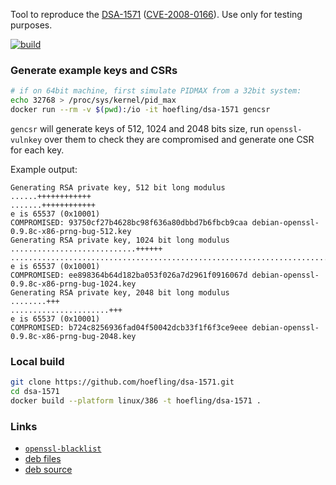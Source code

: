 Tool to reproduce the [DSA-1571](https://www.debian.org/security/2008/dsa-1571)
([CVE-2008-0166](https://security-tracker.debian.org/tracker/CVE-2008-0166)).
Use only for testing purposes.

[![build](https://github.com/hoefling/dsa-1571/actions/workflows/build.yml/badge.svg)](https://github.com/hoefling/dsa-1571/actions/workflows/build.yml)

### Generate example keys and CSRs

```sh
# if on 64bit machine, first simulate PIDMAX from a 32bit system:
echo 32768 > /proc/sys/kernel/pid_max
docker run --rm -v $(pwd):/io -it hoefling/dsa-1571 gencsr
```

`gencsr` will generate keys of 512, 1024 and 2048 bits size,
run `openssl-vulnkey` over them to check they are compromised
and generate one CSR for each key.

Example output:
```
Generating RSA private key, 512 bit long modulus
......++++++++++++
.......++++++++++++
e is 65537 (0x10001)
COMPROMISED: 93750cf27b4628bc98f636a80dbbd7b6fbcb9caa debian-openssl-0.9.8c-x86-prng-bug-512.key
Generating RSA private key, 1024 bit long modulus
............................++++++
.......................................................................................++++++
e is 65537 (0x10001)
COMPROMISED: ee898364b64d182ba053f026a7d2961f0916067d debian-openssl-0.9.8c-x86-prng-bug-1024.key
Generating RSA private key, 2048 bit long modulus
........+++
......................+++
e is 65537 (0x10001)
COMPROMISED: b724c8256936fad04f50042dcb33f1f6f3ce9eee debian-openssl-0.9.8c-x86-prng-bug-2048.key
```

### Local build

```sh
git clone https://github.com/hoefling/dsa-1571.git
cd dsa-1571
docker build --platform linux/386 -t hoefling/dsa-1571 .
```

### Links

* [`openssl-blacklist`](https://sources.debian.org/src/openssl-blacklist/0.5-3/)
* [deb files](http://ftp.debian.org/debian/pool/main/o/openssl-blacklist/)
* [deb source](https://www.apt-browse.org/browse/debian/jessie/main/all/openssl-blacklist/0.5-3/)
